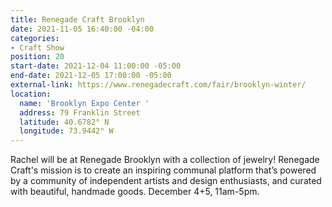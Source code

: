 ```yaml
---
title: Renegade Craft Brooklyn
date: 2021-11-05 16:40:00 -04:00
categories:
- Craft Show
position: 20
start-date: 2021-12-04 11:00:00 -05:00
end-date: 2021-12-05 17:00:00 -05:00
external-link: https://www.renegadecraft.com/fair/brooklyn-winter/
location:
  name: 'Brooklyn Expo Center '
  address: 79 Franklin Street
  latitude: 40.6782° N
  longitude: 73.9442° W
---
```


Rachel will be at Renegade Brooklyn with a collection of jewelry! Renegade Craft's mission is to create an inspiring communal platform that’s powered by a community of independent artists and design enthusiasts, and curated with beautiful, handmade goods. December 4+5, 11am-5pm. 